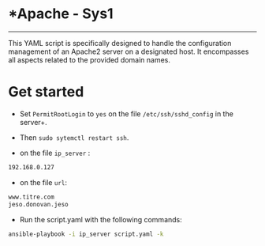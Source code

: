 # *Apache - Sys1

---

This YAML script is specifically designed to handle the configuration management of an Apache2 server on a designated host. It encompasses all aspects related to the provided domain names.


# Get started 

- Set `PermitRootLogin` to `yes` on the file `/etc/ssh/sshd_config` in the server+.

- Then `sudo sytemctl restart ssh`.


- on the file `ip_server` :

```sh
192.168.0.127
``` 
- on the file `url`:

```sh
www.titre.com
jeso.donovan.jeso
``` 

- Run the script.yaml with the following commands: 

```sh
ansible-playbook -i ip_server script.yaml -k
```